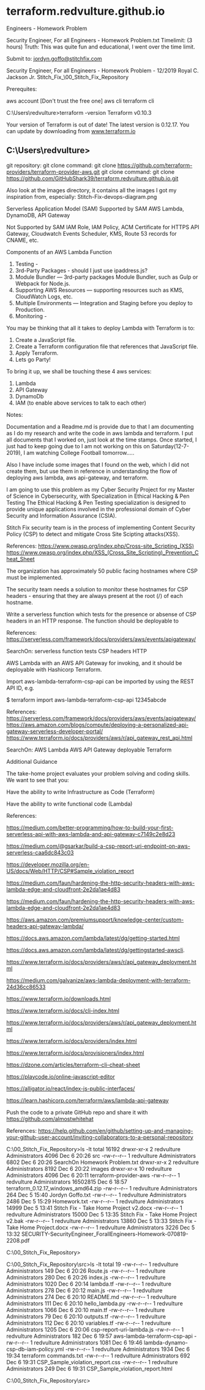 # terraform.redvulture.github.io
Engineers - Homework Problem



Security Engineer, For all Engineers - Homework Problem.txt
Timelimit: (3 hours) Truth: This was quite fun and educational, I went over the time limit.

Submit to: jordyn.goffo@stitchfix.com

Security Engineer, For all Engineers - Homework Problem - 12/2019
Royal C. Jackson Jr.
Stitch_Fix_\00_Stitch_Fix_Repository

Prerequites:

aws account [Don't trust the free one]
aws cli
terraform cli

C:\Users\redvulture>terraform -version
Terraform v0.10.3

Your version of Terraform is out of date! The latest version
is 0.12.17. You can update by downloading from www.terraform.io

C:\Users\redvulture>
------------------------------------
git repository: 
git clone command: git clone https://github.com/terraform-providers/terraform-provider-aws.git
git clone command: git clone https://github.com/GitHubShark39/terraform.redvulture.github.io.git


Also look at the images directory, it contains all the images
I got my inspiration from, especially:
Stitch-Fix-devops-diagram.png

Serverless Application Model (SAM)
Supported by SAM
AWS Lambda, DynamoDB, API Gateway

Not Supported by SAM
IAM Role, IAM Policy, ACM Certificate for HTTPS API Gateway, 
Cloudwatch Events Scheduler, KMS, Route 53 records for CNAME, etc.


Components of an AWS Lambda Function

1. Testing - 
2. 3rd-Party Packages  - should I just use ipaddress.js?
3. Module Bundler — 3rd-party packages Module Bundler, such as Gulp or Webpack for Node.js.
4. Supporting AWS Resources — supporting resources such as KMS, CloudWatch Logs, etc.
5. Multiple Environments — Integration and Staging before you deploy to Production. 
6. Monitoring -


You may be thinking that all it takes to deploy Lambda with Terraform is to:
1. Create a JavaScript file.
2. Create a Terraform configuration file that references that JavaScript file.
3. Apply Terraform.
4. Lets go Party!

To bring it up, we shall be touching these 4 aws services:
1. Lambda
2. API Gateway
3. DynamoDb
4. IAM (to enable above services to talk to each other)

Notes:

Documentation and a Readme.md is provide due to that I am documenting
as I do my research and write the code in aws lambda and terraform.
I put all documents that I worked on, just look at the time stamps.
Once started, I just had to keep going due to I am not working on 
this on Saturday(12-7-2019), I am watching College Football tomorrow.....

Also I have include some images that I found on the web, which I did
not create them, but use them in reference in understanding the flow
of deploying aws lambda, aws api-gateway, and terraform.

I am going to use this problem as my Cyber Security Project for my
Master of Science in Cybersecurity, with Specialization in Ethical Hacking & Pen Testing
The Ethical Hacking & Pen Testing specialization is designed to provide unique
applications involved in the professional domain of Cyber Security and Information
Assurance (CSIA).


Stitch Fix security team is in the process of implementing Content Security Policy (CSP) 
to detect and mitigate Cross Site Scipting attacks(XSS).

References:
https://www.owasp.org/index.php/Cross-site_Scripting_(XSS)
https://www.owasp.org/index.php/XSS_(Cross_Site_Scripting)_Prevention_Cheat_Sheet


The organization has approximately 50 public facing hostnames where CSP must be implemented.

The security team needs a solution to monitor these hostnames for CSP headers - ensuring 
that they are always present at the root (/) of each hostname.

Write a serverless function which tests for the presence or absense of CSP headers in an 
HTTP response. The function should be deployable to

References:
https://serverless.com/framework/docs/providers/aws/events/apigateway/


SearchOn: serverless function tests CSP headers HTTP

AWS Lambda with an AWS API Gateway for invoking, and it should be deployable with 
Hashicorp Terraform.

Import
aws-lambda-terraform-csp-api can be imported by using the REST API ID, e.g.

$ terraform import aws-lambda-terraform-csp-api 12345abcde


References:
https://serverless.com/framework/docs/providers/aws/events/apigateway/
https://aws.amazon.com/blogs/compute/deploying-a-personalized-api-gateway-serverless-developer-portal/
https://www.terraform.io/docs/providers/aws/r/api_gateway_rest_api.html



SearchOn: AWS Lambda AWS API Gateway deployable Terraform


Additional Guidance


The take-home project evaluates your problem solving and coding skills. 
We want to see that you:

Have the ability to write Infrastructure as Code (Terraform)

Have the ability to write functional code (Lambda)

References:


https://medium.com/better-programming/how-to-build-your-first-serverless-api-with-aws-lambda-and-api-gateway-c7149c2e8d23

https://medium.com/@gsarkar/build-a-csp-report-uri-endpoint-on-aws-serverless-caa6dc843c03

https://developer.mozilla.org/en-US/docs/Web/HTTP/CSP#Sample_violation_report

https://medium.com/faun/hardening-the-http-security-headers-with-aws-lambda-edge-and-cloudfront-2e2da1ae4d83

https://medium.com/faun/hardening-the-http-security-headers-with-aws-lambda-edge-and-cloudfront-2e2da1ae4d83

https://aws.amazon.com/premiumsupport/knowledge-center/custom-headers-api-gateway-lambda/

https://docs.aws.amazon.com/lambda/latest/dg/getting-started.html

https://docs.aws.amazon.com/lambda/latest/dg/gettingstarted-awscli.

https://www.terraform.io/docs/providers/aws/r/api_gateway_deployment.html

https://medium.com/galvanize/aws-lambda-deployment-with-terraform-24d36cc86533

https://www.terraform.io/downloads.html

https://www.terraform.io/docs/cli-index.html

https://www.terraform.io/docs/providers/aws/r/api_gateway_deployment.html

https://www.terraform.io/docs/providers/index.html

https://www.terraform.io/docs/provisioners/index.html

https://dzone.com/articles/terraform-cli-cheat-sheet

https://playcode.io/online-javascript-editor

https://alligator.io/react/index-js-public-interfaces/

https://learn.hashicorp.com/terraform/aws/lambda-api-gateway


Push the code to a private GitHub repo and share it with https://github.com/almostwhitehat

References:
https://help.github.com/en/github/setting-up-and-managing-your-github-user-account/inviting-collaborators-to-a-personal-repository




C:\00_Stitch_Fix_Repository>ls -lt
total 16192
drwxr-xr-x  2 redvulture Administrators     4096 Dec  6 20:26 src
-rw-r--r--  1 redvulture Administrators     6802 Dec  6 20:26 SearchOn Homework Problem.txt
drwxr-xr-x  2 redvulture Administrators     8192 Dec  6 20:22 images
drwxr-xr-x 10 redvulture Administrators     4096 Dec  6 20:11 terraform-provider-aws
-rw-r--r--  1 redvulture Administrators 16502815 Dec  6 18:57 terraform_0.12.17_windows_amd64.zip
-rw-r--r--  1 redvulture Administrators      264 Dec  5 15:40 Jordyn Goffo.txt
-rw-r--r--  1 redvulture Administrators     2486 Dec  5 15:29 Homework.txt
-rw-r--r--  1 redvulture Administrators    14999 Dec  5 13:41 Stitch Fix - Take Home Project v2.docx
-rw-r--r--  1 redvulture Administrators    15000 Dec  5 13:35 Stitch Fix - Take Home Project v2.bak
-rw-r--r--  1 redvulture Administrators    13860 Dec  5 13:33 Stitch Fix - Take Home Project.docx
-rw-r--r--  1 redvulture Administrators     3226 Dec  5 13:32 SECURITY-SecurityEngineer_ForallEngineers-Homework-070819-2208.pdf

C:\00_Stitch_Fix_Repository>




C:\00_Stitch_Fix_Repository\src>ls -lt
total 19
-rw-r--r-- 1 redvulture Administrators  149 Dec  6 20:26 Route.js
-rw-r--r-- 1 redvulture Administrators  280 Dec  6 20:26 index.js
-rw-r--r-- 1 redvulture Administrators 1020 Dec  6 20:14 lambda.tf
-rw-r--r-- 1 redvulture Administrators  278 Dec  6 20:12 main.js
-rw-r--r-- 1 redvulture Administrators  274 Dec  6 20:10 README.md
-rw-r--r-- 1 redvulture Administrators  111 Dec  6 20:10 hello_lambda.py
-rw-r--r-- 1 redvulture Administrators 1066 Dec  6 20:10 main.tf
-rw-r--r-- 1 redvulture Administrators   79 Dec  6 20:10 outputs.tf
-rw-r--r-- 1 redvulture Administrators  112 Dec  6 20:10 variables.tf
-rw-r--r-- 1 redvulture Administrators 1205 Dec  6 20:06 csp-report-uri-lambda.js
-rw-r--r-- 1 redvulture Administrators  182 Dec  6 19:57 aws-lambda-terraform-csp-api
-rw-r--r-- 1 redvulture Administrators 1081 Dec  6 19:46 lambda-dynamo-csp-db-iam-policy.yml
-rw-r--r-- 1 redvulture Administrators 1934 Dec  6 19:34 terraform commands.txt
-rw-r--r-- 1 redvulture Administrators  692 Dec  6 19:31 CSP_Sample_violation_report.css
-rw-r--r-- 1 redvulture Administrators  249 Dec  6 19:31 CSP_Sample_violation_report.html

C:\00_Stitch_Fix_Repository\src>



